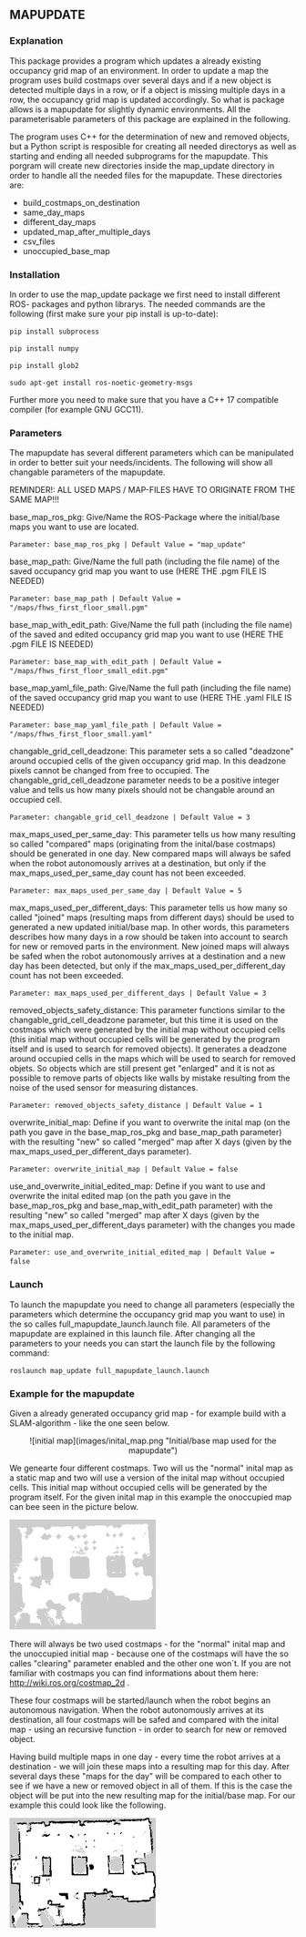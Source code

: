 ## MAPUPDATE

### Explanation

This package provides a program which updates a already existing occupancy grid map of an environment. In order to update a map the program uses build costmaps over several days and if a new object is detected multiple days in a row, or if a object is missing multiple days in a row, the occupancy grid map is updated accordingly.
So what is package allows is a mapupdate for slightly dynamic environments.
All the parameterisable parameters of this package are explained in the following.

The program uses C++ for the determination of new and removed objects, but a Python script is resposible for creating all needed directorys as well as starting and ending all needed subprograms for the mapupdate.
This porgram will create new directories inside the map_update directory in order to handle all the needed files for the mapupdate.
These directories are:
  - build_costmaps_on_destination
  - same_day_maps
  - different_day_maps
  - updated_map_after_multiple_days
  - csv_files
  - unoccupied_base_map

### Installation
In order to use the map_update package we first need to install different ROS- packages and python librarys.
The needed commands are the following (first make sure your pip install is up-to-date):
```
pip install subprocess
```
```
pip install numpy
```
```
pip install glob2
```
```
sudo apt-get install ros-noetic-geometry-msgs
```
Further more you need to make sure that you have a C++ 17 compatible compiler (for example GNU GCC11).

### Parameters
The mapupdate has several different parameters which can be manipulated in order to better suit your needs/incidents.
The following will show all changable parameters of the mapupdate.

REMINDER!: ALL USED MAPS / MAP-FILES HAVE TO ORIGINATE FROM THE SAME MAP!!!

base_map_ros_pkg: Give/Name the ROS-Package where the initial/base maps you want to use are located.
```
Parameter: base_map_ros_pkg | Default Value = "map_update"
```

base_map_path: Give/Name the full path (including the file name) of the saved occupancy grid map you want to use (HERE THE .pgm FILE IS NEEDED)
```
Parameter: base_map_path | Default Value = "/maps/fhws_first_floor_small.pgm"
```

base_map_with_edit_path: Give/Name the full path (including the file name) of the saved and edited occupancy grid map you want to use (HERE THE .pgm FILE IS NEEDED)
```
Parameter: base_map_with_edit_path | Default Value = "/maps/fhws_first_floor_small_edit.pgm"
```

base_map_yaml_file_path: Give/Name the full path (including the file name) of the saved occupancy grid map you want to use (HERE THE .yaml FILE IS NEEDED)
```
Parameter: base_map_yaml_file_path | Default Value = "/maps/fhws_first_floor_small.yaml"
```

changable_grid_cell_deadzone: This parameter sets a so called "deadzone" around occupied cells of the given occupancy grid map. In this deadzone pixels cannot be changed from free to occupied. The changable_grid_cell_deadzone parameter needs to be a positive integer value and tells us how many pixels should not be changable around an occupied cell.
```
Parameter: changable_grid_cell_deadzone | Default Value = 3
```

max_maps_used_per_same_day: This parameter tells us how many resulting so called "compared" maps (originating from the inital/base costmaps) should be generated in one day. New compared maps will always be safed when the robot autonomously arrives at a destination, but only if the max_maps_used_per_same_day count has not been exceeded.
```
Parameter: max_maps_used_per_same_day | Default Value = 5
```

max_maps_used_per_different_days: This parameter tells us how many so called "joined" maps (resulting maps from different days) should be used to generated a new updated initial/base map. In other words, this parameters describes how many days in a row should be taken into account to search for new or removed parts in the environment. New joined maps will always be safed when the robot autonomously arrives at a destination and a new day has been detected, but only if the max_maps_used_per_different_day count has not been exceeded.
```
Parameter: max_maps_used_per_different_days | Default Value = 3
```

removed_objects_safety_distance: This parameter functions similar to the changable_grid_cell_deadzone parameter, but this time it is used on the costmaps which were generated by the initial map without occupied cells (this initial map without occupied cells will be generated by the program itself and is used to search for removed objects). It generates a deadzone  around occupied cells in the maps which will be used to search for removed objets. So objects which are still present get "enlarged" and it is not as possible to remove parts of objects like walls by mistake resulting from the noise of the used sensor for measuring distances.
```
Parameter: removed_objects_safety_distance | Default Value = 1
```

overwrite_initial_map: Define if you want to overwrite the inital map (on the path you gave in the base_map_ros_pkg and base_map_path parameter) with the resulting "new" so called "merged" map after X days (given by the max_maps_used_per_different_days parameter).
```
Parameter: overwrite_initial_map | Default Value = false
```

use_and_overwrite_initial_edited_map: Define if you want to use and overwrite the inital edited map (on the path you gave in the base_map_ros_pkg and base_map_with_edit_path parameter) with the resulting "new" so called "merged" map after X days (given by the max_maps_used_per_different_days parameter) with the changes you made to the initial map.
```
Parameter: use_and_overwrite_initial_edited_map | Default Value = false
```

### Launch

To launch the mapupdate you need to change all parameters (especially the parameters which determine the occupancy grid map you want to use) in the so calles full_mapupdate_launch.launch file.
All parameters of the mapupdate are explained in this launch file.
After changing all the parameters to your needs you can start the launch file by the following command:
```
roslaunch map_update full_mapupdate_launch.launch
```

### Example for the mapupdate
Given a already generated occupancy grid map - for example build with a SLAM-algorithm - like the one seen below.
<p align="center">
![initial map](images/inital_map.png "Initial/base map used for the mapupdate")
</p>
We genearte four different costmaps. Two will us the "normal" inital map as a static map and two will use a version of the inital map without occupied cells. This initial map without occupied cells will be generated by the program itself. For the given inital map in this example the onoccupied map can bee seen in the picture below.

![unoccupied initial map](images/base_map_without_occupied_cells.png "Initial/base map without occupied cells")

There will always be two used costmaps - for the "normal" inital map and the unoccupied initial map - because one of the costmaps will have the so calles "clearing" parameter enabled and the other one won´t. If you are not familiar with costmaps you can find informations about them here: http://wiki.ros.org/costmap_2d .

These four costmaps will be started/launch when the robot begins an autonomous navigation. When the robot autonomously arrives at its destination, all four costmaps will be safed and compared with the inital map - using an recursive function - in order to search for new or removed object.

Having build multiple maps in one day - every time the robot arrives at a destination - we will join these maps into a resulting map for this day. After several days these "maps for the day" will be compared to each other to see if we have a new or removed object in all of them. If this is the case the object will be put into the new resulting map for the initial/base map. For our example this could look like the following.

![updated map](images/updated_initial_map.png "Updated initial map with the mapupdate program")

